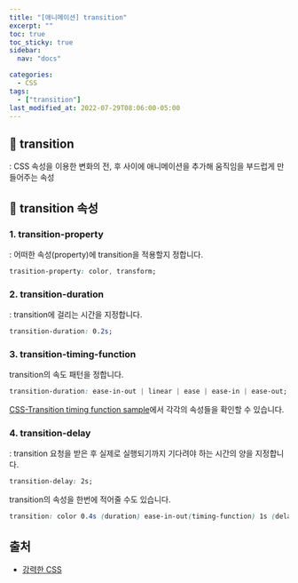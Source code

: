 ```yaml
---
title: "[애니메이션] transition"
excerpt: ""
toc: true
toc_sticky: true
sidebar:
  nav: "docs"

categories:
  - CSS
tags:
  - ["transition"]
last_modified_at: 2022-07-29T08:06:00-05:00
---
```


## 📄 transition

: CSS 속성을 이용한 변화의 전, 후 사이에 애니메이션을 추가해 움직임을 부드럽게 만들어주는 속성

## 📄 transition 속성

### 1. transition-property

: 어떠한 속성(property)에 transition을 적용할지 정합니다.

```css
trasition-property: color, transform;
```

### 2. transition-duration

: transition에 걸리는 시간을 지정합니다.

```css
transition-duration: 0.2s;
```

### 3. transition-timing-function

transition의 속도 패턴을 정합니다.

```css
transition-duration: ease-in-out | linear | ease | ease-in | ease-out;
```

[CSS-Transition timing function sample](https://codepen.io/Joogumi/full/eYMgrKO)에서 각각의 속성들을 확인할 수 있습니다.

### 4. transition-delay

: transition 요청을 받은 후 실제로 실행되기까지 기다려야 하는 시간의 양을 지정합니다.

```css
transition-delay: 2s;
```

transition의 속성을 한번에 적어줄 수도 있습니다.

```css
transition: color 0.4s (duration) ease-in-out(timing-function) 1s (delay);
```

## 출처

- [강력한 CSS](https://www.inflearn.com/course/%EA%B0%95%EB%A0%A5-css-%EC%BD%94%EB%93%9C%EC%BA%A0%ED%94%84/unit/135394)
